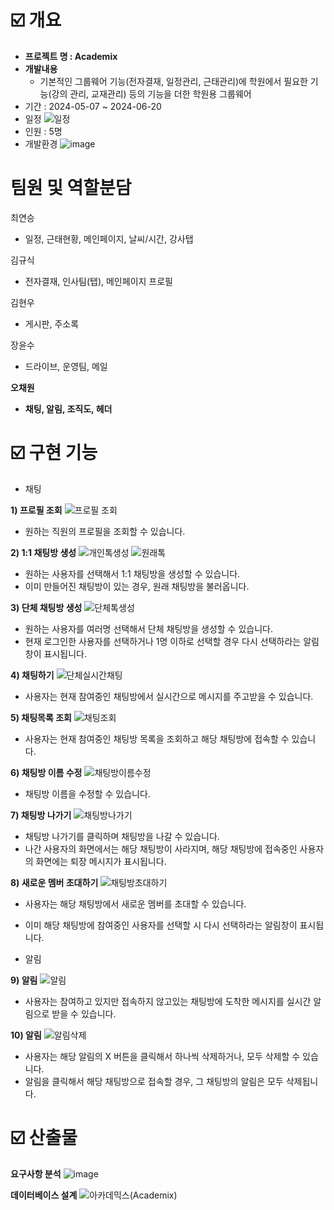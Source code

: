 # ☑️ 개요

- **프로젝트 명 : Academix**
- **개발내용**
    - 기본적인 그룹웨어 기능(전자결재, 일정관리, 근태관리)에 학원에서 필요한 기능(강의 관리, 교재관리) 등의 기능을 더한 학원용 그룹웨어
- 기간 : 2024-05-07 ~ 2024-06-20
- 일정
  ![일정](https://github.com/Audrey-1120/cs-study/assets/100057254/f103fb0e-b10a-4935-b22f-8f05fbd5c0de)
- 인원 : 5명
- 개발환경
    ![image](https://github.com/Audrey-1120/cs-study/assets/100057254/54167ccf-acd2-4afa-858f-ef4671adb21b)
# 팀원 **및 역할분담**

최연승
- 일정, 근태현황, 메인페이지, 날씨/시간, 강사탭

김규식
- 전자결재, 인사팀(탭), 메인페이지 프로필

김현우
- 게시판, 주소록

장윤수
- 드라이브, 운영팀, 메일

**오채원**
- **채팅, 알림, 조직도, 헤더**

# ☑️ 구현 기능

- 채팅

**1) 프로필 조회**
![프로필 조회](https://github.com/Audrey-1120/cs-study/assets/100057254/71a6f94f-8414-4fe3-9cf5-db0c21ed60f7)
- 원하는 직원의 프로필을 조회할 수 있습니다.

**2) 1:1 채팅방 생성**
![개인톡생성](https://github.com/Audrey-1120/cs-study/assets/100057254/8c21e087-691e-48b3-a1bc-c7f0d16e40c8)
![원래톡](https://github.com/Audrey-1120/cs-study/assets/100057254/743c8fe1-4b6e-4f5b-bde3-a7558f6d011e)
- 원하는 사용자를 선택해서 1:1 채팅방을 생성할 수 있습니다.
- 이미 만들어진 채팅방이 있는 경우, 원래 채팅방을 불러옵니다.

**3) 단체 채팅방 생성**
![단체톡생성](https://github.com/Audrey-1120/cs-study/assets/100057254/4c6101e0-292d-40f8-97a2-c915f9a19639)
- 원하는 사용자를 여러명 선택해서 단체 채팅방을 생성할 수 있습니다.
- 현재 로그인한 사용자를 선택하거나 1명 이하로 선택할 경우 다시 선택하라는 알림창이 표시됩니다.

**4) 채팅하기**
![단체실시간채팅](https://github.com/Audrey-1120/cs-study/assets/100057254/14a40378-4b1c-4157-8ac9-57f7f074a513)
- 사용자는 현재 참여중인 채팅방에서 실시간으로 메시지를 주고받을 수 있습니다.

**5) 채팅목록 조회**
![채팅조회](https://github.com/Audrey-1120/cs-study/assets/100057254/4c45d8c5-3b93-42ce-b30a-ac0e8aed2f65)
- 사용자는 현재 참여중인 채팅방 목록을 조회하고 해당 채팅방에 접속할 수 있습니다.

**6) 채팅방 이름 수정**
![채팅방이름수정](https://github.com/Audrey-1120/cs-study/assets/100057254/41d0b73e-a6c0-4afd-95e3-918e8c9f4809)
- 채팅방 이름을 수정할 수 있습니다.

**7) 채팅방 나가기**
![채팅방나가기](https://github.com/Audrey-1120/cs-study/assets/100057254/6e0dc79c-dc13-4fa5-9ef1-1a16d68380da)
- 채팅방 나가기를 클릭하며 채팅방을 나갈 수 있습니다.
- 나간 사용자의 화면에서는 해당 채팅방이 사라지며, 해당 채팅방에 접속중인 사용자의 화면에는 퇴장 메시지가 표시됩니다.

**8) 새로운 멤버 초대하기**
![채팅방초대하기](https://github.com/Audrey-1120/cs-study/assets/100057254/7f4658af-dfab-473f-8f95-bb8d4b1dbe18)
- 사용자는 해당 채팅방에서 새로운 멤버를 초대할 수 있습니다.
- 이미 해당 채팅방에 참여중인 사용자를 선택할 시 다시 선택하라는 알림창이 표시됩니다.

- 알림

**9) 알림**
![알림](https://github.com/Audrey-1120/cs-study/assets/100057254/061aa0a5-6a20-4a8f-86c5-f6c7870f17ad)
- 사용자는 참여하고 있지만 접속하지 않고있는 채팅방에 도착한 메시지를 실시간 알림으로 받을 수 있습니다.

**10) 알림**
![알림삭제](https://github.com/Audrey-1120/cs-study/assets/100057254/7fa0267d-3b7f-4c62-a67d-429def6909b6)
- 사용자는 해당 알림의 X 버튼을 클릭해서 하나씩 삭제하거나, 모두 삭제할 수 있습니다.
- 알림을 클릭해서 해당 채팅방으로 접속할 경우, 그 채팅방의 알림은 모두 삭제됩니다.

# ☑️ 산출물

**요구사항 분석**
![image](https://github.com/Audrey-1120/cs-study/assets/100057254/a99398f5-7edc-4cf7-9649-66ab6ef96012)

**데이터베이스 설계**
![아카데믹스(Academix)](https://github.com/Audrey-1120/cs-study/assets/100057254/8fa1df58-8eaa-4b1b-89a9-793d1de4ad27)
